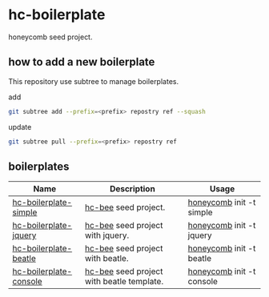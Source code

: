 # hc-boilerplate
honeycomb seed project.

## how to add a new boilerplate

This repository use subtree to manage boilerplates.

add

```sh
git subtree add --prefix=<prefix> repostry ref --squash
```

update

```sh
git subtree pull --prefix=<prefix> repostry ref
```

## boilerplates

| Name                                     | Description                              | Usage                                    |
| ---------------------------------------- | ---------------------------------------- | ---------------------------------------- |
| [hc-boilerplate-simple](https://github.com/node-honeycomb/hc-boilerplate/tree/simple) | [hc-bee](https://github.com/node-honeycomb/hc-bee) seed project. | [honeycomb](https://github.com/node-honeycomb/honeycomb-cli) init -t simple |
| [hc-boilerplate-jquery](https://github.com/node-honeycomb/hc-boilerplate/tree/master/jquery) | [hc-bee](https://github.com/node-honeycomb/hc-bee) seed project with jquery. | [honeycomb](https://github.com/node-honeycomb/honeycomb-cli) init -t jquery |
| [hc-boilerplate-beatle](https://github.com/node-honeycomb/hc-boilerplate/tree/beatle) | [hc-bee](https://github.com/node-honeycomb/hc-bee) seed project with beatle. | [honeycomb](https://github.com/node-honeycomb/honeycomb-cli) init -t beatle |
| [hc-boilerplate-console](https://github.com/node-honeycomb/hc-boilerplate/tree/console) | [hc-bee](https://github.com/node-honeycomb/hc-bee) seed project with beatle template. | [honeycomb](https://github.com/node-honeycomb/honeycomb-cli) init -t console |

